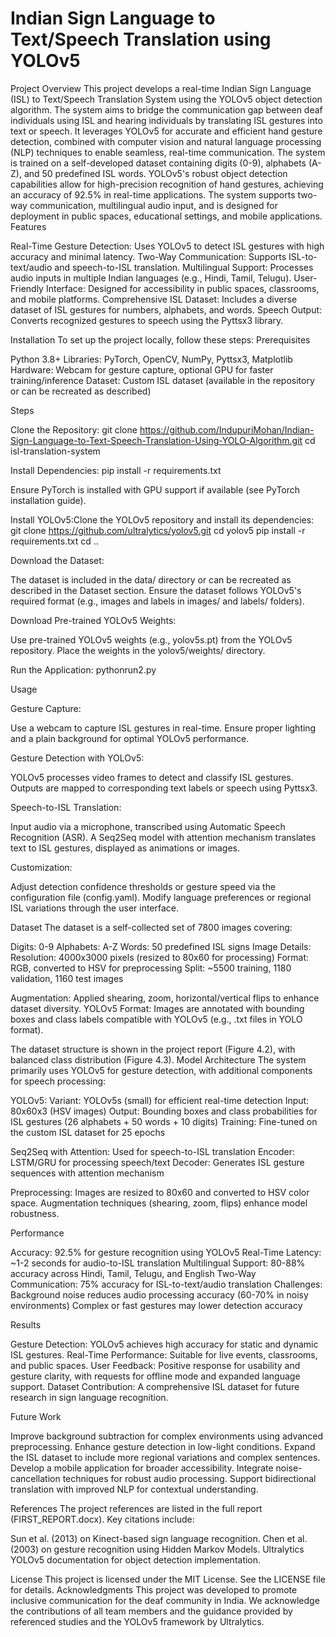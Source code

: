 # Indian Sign Language to Text/Speech Translation using YOLOv5
Project Overview
This project develops a real-time Indian Sign Language (ISL) to Text/Speech Translation System using the YOLOv5 object detection algorithm. The system aims to bridge the communication gap between deaf individuals using ISL and hearing individuals by translating ISL gestures into text or speech. It leverages YOLOv5 for accurate and efficient hand gesture detection, combined with computer vision and natural language processing (NLP) techniques to enable seamless, real-time communication.
The system is trained on a self-developed dataset containing digits (0-9), alphabets (A-Z), and 50 predefined ISL words. YOLOv5's robust object detection capabilities allow for high-precision recognition of hand gestures, achieving an accuracy of 92.5% in real-time applications. The system supports two-way communication, multilingual audio input, and is designed for deployment in public spaces, educational settings, and mobile applications.
Features

Real-Time Gesture Detection: Uses YOLOv5 to detect ISL gestures with high accuracy and minimal latency.
Two-Way Communication: Supports ISL-to-text/audio and speech-to-ISL translation.
Multilingual Support: Processes audio inputs in multiple Indian languages (e.g., Hindi, Tamil, Telugu).
User-Friendly Interface: Designed for accessibility in public spaces, classrooms, and mobile platforms.
Comprehensive ISL Dataset: Includes a diverse dataset of ISL gestures for numbers, alphabets, and words.
Speech Output: Converts recognized gestures to speech using the Pyttsx3 library.

Installation
To set up the project locally, follow these steps:
Prerequisites

Python 3.8+
Libraries: PyTorch, OpenCV, NumPy, Pyttsx3, Matplotlib
Hardware: Webcam for gesture capture, optional GPU for faster training/inference
Dataset: Custom ISL dataset (available in the repository or can be recreated as described)

Steps

Clone the Repository:
git clone https://github.com/IndupuriMohan/Indian-Sign-Language-to-Text-Speech-Translation-Using-YOLO-Algorithm.git
cd isl-translation-system


Install Dependencies:
pip install -r requirements.txt

Ensure PyTorch is installed with GPU support if available (see PyTorch installation guide).

Install YOLOv5:Clone the YOLOv5 repository and install its dependencies:
git clone https://github.com/ultralytics/yolov5.git
cd yolov5
pip install -r requirements.txt
cd ..


Download the Dataset:

The dataset is included in the data/ directory or can be recreated as described in the Dataset section.
Ensure the dataset follows YOLOv5's required format (e.g., images and labels in images/ and labels/ folders).


Download Pre-trained YOLOv5 Weights:

Use pre-trained YOLOv5 weights (e.g., yolov5s.pt) from the YOLOv5 repository.
Place the weights in the yolov5/weights/ directory.


Run the Application:
pythonrun2.py



Usage

Gesture Capture:

Use a webcam to capture ISL gestures in real-time.
Ensure proper lighting and a plain background for optimal YOLOv5 performance.


Gesture Detection with YOLOv5:

YOLOv5 processes video frames to detect and classify ISL gestures.
Outputs are mapped to corresponding text labels or speech using Pyttsx3.


Speech-to-ISL Translation:

Input audio via a microphone, transcribed using Automatic Speech Recognition (ASR).
A Seq2Seq model with attention mechanism translates text to ISL gestures, displayed as animations or images.


Customization:

Adjust detection confidence thresholds or gesture speed via the configuration file (config.yaml).
Modify language preferences or regional ISL variations through the user interface.



Dataset
The dataset is a self-collected set of 7800 images covering:

Digits: 0-9
Alphabets: A-Z
Words: 50 predefined ISL signs
Image Details:
Resolution: 4000x3000 pixels (resized to 80x60 for processing)
Format: RGB, converted to HSV for preprocessing
Split: ~5500 training, 1180 validation, 1160 test images


Augmentation: Applied shearing, zoom, horizontal/vertical flips to enhance dataset diversity.
YOLOv5 Format: Images are annotated with bounding boxes and class labels compatible with YOLOv5 (e.g., .txt files in YOLO format).

The dataset structure is shown in the project report (Figure 4.2), with balanced class distribution (Figure 4.3).
Model Architecture
The system primarily uses YOLOv5 for gesture detection, with additional components for speech processing:

YOLOv5:
Variant: YOLOv5s (small) for efficient real-time detection
Input: 80x60x3 (HSV images)
Output: Bounding boxes and class probabilities for ISL gestures (26 alphabets + 50 words + 10 digits)
Training: Fine-tuned on the custom ISL dataset for 25 epochs


Seq2Seq with Attention:
Used for speech-to-ISL translation
Encoder: LSTM/GRU for processing speech/text
Decoder: Generates ISL gesture sequences with attention mechanism


Preprocessing:
Images are resized to 80x60 and converted to HSV color space.
Augmentation techniques (shearing, zoom, flips) enhance model robustness.



Performance

Accuracy: 92.5% for gesture recognition using YOLOv5
Real-Time Latency: ~1-2 seconds for audio-to-ISL translation
Multilingual Support: 80-88% accuracy across Hindi, Tamil, Telugu, and English
Two-Way Communication: 75% accuracy for ISL-to-text/audio translation
Challenges:
Background noise reduces audio processing accuracy (60-70% in noisy environments)
Complex or fast gestures may lower detection accuracy



Results

Gesture Detection: YOLOv5 achieves high accuracy for static and dynamic ISL gestures.
Real-Time Performance: Suitable for live events, classrooms, and public spaces.
User Feedback: Positive response for usability and gesture clarity, with requests for offline mode and expanded language support.
Dataset Contribution: A comprehensive ISL dataset for future research in sign language recognition.

Future Work

Improve background subtraction for complex environments using advanced preprocessing.
Enhance gesture detection in low-light conditions.
Expand the ISL dataset to include more regional variations and complex sentences.
Develop a mobile application for broader accessibility.
Integrate noise-cancellation techniques for robust audio processing.
Support bidirectional translation with improved NLP for contextual understanding.

References
The project references are listed in the full report (FIRST_REPORT.docx). Key citations include:

Sun et al. (2013) on Kinect-based sign language recognition.
Chen et al. (2003) on gesture recognition using Hidden Markov Models.
Ultralytics YOLOv5 documentation for object detection implementation.

License
This project is licensed under the MIT License. See the LICENSE file for details.
Acknowledgments
This project was developed to promote inclusive communication for the deaf community in India. We acknowledge the contributions of all team members and the guidance provided by referenced studies and the YOLOv5 framework by Ultralytics.
